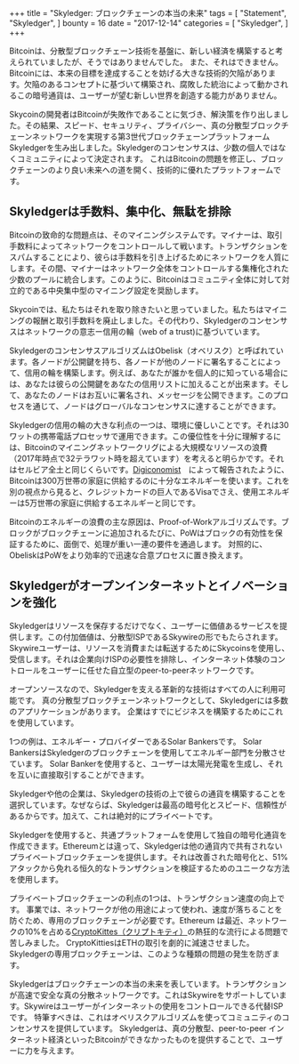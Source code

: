 +++
title = "Skyledger: ブロックチェーンの本当の未来"
tags = [
    "Statement",
    "Skyledger",
]
bounty = 16
date = "2017-12-14"
categories = [
    "Skyledger",
]
+++

Bitcoinは、分散型ブロックチェーン技術を基盤に、新しい経済を構築すると考えられていましたが、そうではありませんでした。 また、それはできません。Bitcoinには、本来の目標を達成することを妨げる大きな技術的欠陥があります。欠陥のあるコンセプトに基づいて構築され、腐敗した統治によって動かされるこの暗号通貨は、ユーザーが望む新しい世界を創造する能力がありません。

Skycoinの開発者はBitcoinが失敗作であることに気づき、解決策を作り出しました。その結果、スピード、セキュリティ、プライバシー、真の分散型ブロックチェーンネットワークを実現する第3世代ブロックチェーンプラットフォームSkyledgerを生み出しました。Skyledgerのコンセンサスは、少数の個人ではなくコミュニティによって決定されます。 これはBitcoinの問題を修正し、ブロックチェーンのより良い未来への道を開く、技術的に優れたプラットフォームです。


## Skyledgerは手数料、集中化、無駄を排除

Bitcoinの致命的な問題点は、そのマイニングシステムです。マイナーは、取引手数料によってネットワークをコントロールして戦います。トランザクションをスパムすることにより、彼らは手数料を引き上げるためにネットワークを人質にします。その間、マイナーはネットワーク全体をコントロールする集権化された少数のプールに統合します。このように、Bitcoinはコミュニティ全体に対して対立的である中央集中型のマイニング設定を奨励します。


Skycoinでは、私たちはそれを取り除きたいと思っていました。私たちはマイニングの報酬と取引手数料を廃止しました。その代わり、Skyledgerのコンセンサスはネットワークの意志ー信用の輪（web of a trust)に基づいています。

SkyledgerのコンセンサスアルゴリズムはObelisk（オベリスク）と呼ばれています。各ノードが公開鍵を持ち、各ノードが他のノードに署名することによって、信用の輪を構築します。例えば、あなたが誰かを個人的に知っている場合には、あなたは彼らの公開鍵をあなたの信用リストに加えることが出来ます。そして、あなたのノードはお互いに署名され、メッセージを公開できます。このプロセスを通じて、ノードはグローバルなコンセンサスに達することができます。

Skyledgerの信用の輪の大きな利点の一つは、環境に優しいことです。それは30ワットの携帯電話プロセッサで運用できます。この優位性を十分に理解するには、Bitcoinのマイニングネットワークリグによる大規模なリソースの浪費（2017年時点で32テラワット時を超えています）を考えると明らかです。それはセルビア全土と同じくらいです。[Digiconomist](https://digiconomist.net/bitcoin-energy-consumption)　によって報告されたように、Bitcoinは300万世帯の家庭に供給するのに十分なエネルギーを使います。これを別の視点から見ると、クレジットカードの巨人であるVisaでさえ、使用エネルギーは5万世帯の家庭に供給するエネルギーと同じです。

Bitcoinのエネルギーの浪費の主な原因は、Proof-of-Workアルゴリズムです。ブロックがブロックチェーンに追加されるたびに、PoWはブロックの有効性を保証するために、面倒で、処理が重い一連の要件を通過します。 対照的に、ObeliskはPoWをより効率的で迅速な合意プロセスに置き換えます。

## Skyledgerがオープンインターネットとイノベーションを強化

Skyledgerはリソースを保存するだけでなく、ユーザーに価値あるサービスを提供します。この付加価値は、分散型ISPであるSkywireの形でもたらされます。Skywireユーザーは、リソースを消費または転送するためにSkycoinsを使用し、受信します。それは企業向けISPの必要性を排除し、インターネット体験のコントロールをユーザーに任せた自立型のpeer-to-peerネットワークです。

オープンソースなので、Skyledgerを支える革新的な技術はすべての人に利用可能です。 真の分散型ブロックチェーンネットワークとして、Skyledgerには多数のアプリケーションがあります。 企業はすでにビジネスを構築するためにこれを使用しています。

1つの例は、エネルギー・プロバイダーであるSolar Bankersです。 Solar BankersはSkyledgerのブロックチェーンを使用してエネルギー部門を分散させています。  Solar Bankerを使用すると、ユーザーは太陽光発電を生成し、それを互いに直接取引することができます。

Skyledgerや他の企業は、Skyledgerの技術の上で彼らの通貨を構築することを選択しています。なぜならば、Skyledgerは最高の暗号化とスピード、信頼性があるからです。加えて、これは絶対的にプライベートです。

Skyledgerを使用すると、共通プラットフォームを使用して独自の暗号化通貨を作成できます。Ethereumとは違って、Skyledgerは他の通貨内で共有されないプライベートブロックチェーンを提供します。それは改善された暗号化と、51%アタックから免れる恒久的なトランザクションを検証するためのユニークな方法を使用します。

プライベートブロックチェーンの利点の1つは、トランザクション速度の向上です。
事業では、ネットワークが他の用途によって使われ、速度が落ちることを防ぐため、専用のブロックチェーンが必要です。Ethereum は最近、ネットワークの10%を占める[CryptoKittes（クリプトキティ）](http://www.bbc.co.uk/news/technology-42237162)の熱狂的な流行による問題で苦しみました。 CryptoKittiesはETHの取引を劇的に減速させました。 Skyledgerの専用ブロックチェーンは、このような種類の問題の発生を防ぎます。


Skyledgerはブロックチェーンの本当の未来を表しています。トランザクションが高速で安全な真の分散ネットワークです。これはSkywireをサポートしています。Skywireはユーザーがインターネットの使用をコントロールできる代替ISPです。 特筆すべきは、これはオベリスクアルゴリズムを使ってコミュニティのコンセンサスを提供しています。  Skyledgerは、真の分散型、peer-to-peer インターネット経済といったBitcoinができなかったものを提供することで、ユーザーに力を与えます。


